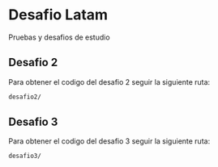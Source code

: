 
# Desafio Latam

Pruebas y desafios de estudio


## Desafio 2

Para obtener el codigo del desafio 2 seguir la siguiente ruta:

```bash
desafio2/
```



## Desafio 3

Para obtener el codigo del desafio 3 seguir la siguiente ruta:

```bash
desafio3/
```

